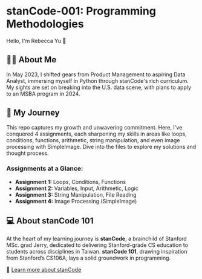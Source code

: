 # stanCode-001: Programming Methodologies
Hello, I'm Rebecca Yu 👋

## 👩‍💻 About Me
In May 2023, I shifted gears from Product Management to aspiring Data Analyst, immersing myself in Python through stanCode's rich curriculum. My sights are set on breaking into the U.S. data scene, with plans to apply to an MSBA program in 2024.

## 💛 My Journey
This repo captures my growth and unwavering commitment. Here, I've conquered 4 assignments, each sharpening my skills in areas like loops, conditions, functions, arithmetic, string manipulation, and even image processing with SimpleImage. Dive into the files to explore my solutions and thought process.

### Assignments at a Glance:
- **Assignment 1:** Loops, Conditions, Functions
- **Assignment 2:** Variables, Input, Arithmetic, Logic
- **Assignment 3:** String Manipulation, File Reading
- **Assignment 4:** Image Processing (SimpleImage)

## 💻 About stanCode 101
At the heart of my learning journey is **stanCode**, a brainchild of Stanford MSc. grad Jerry, dedicated to delivering Stanford-grade CS education to students across disciplines in Taiwan. **stanCode 101**, drawing inspiration from Stanford’s CS106A, lays a solid groundwork in programming.

🔗 [Learn more about stanCode](https://stancode.tw/)

